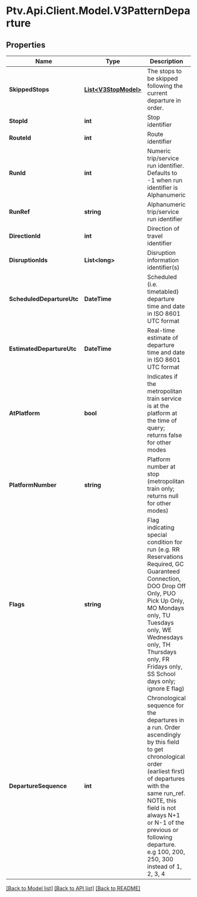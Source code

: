 # Ptv.Api.Client.Model.V3PatternDeparture

## Properties

Name | Type | Description | Notes
------------ | ------------- | ------------- | -------------
**SkippedStops** | [**List&lt;V3StopModel&gt;**](V3StopModel.md) | The stops to be skipped following the current departure in order. | [optional] 
**StopId** | **int** | Stop identifier | [optional] 
**RouteId** | **int** | Route identifier | [optional] 
**RunId** | **int** | Numeric trip/service run identifier. Defaults to -1 when run identifier is Alphanumeric | [optional] [readonly] 
**RunRef** | **string** | Alphanumeric trip/service run identifier | [optional] 
**DirectionId** | **int** | Direction of travel identifier | [optional] 
**DisruptionIds** | **List&lt;long&gt;** | Disruption information identifier(s) | [optional] 
**ScheduledDepartureUtc** | **DateTime** | Scheduled (i.e. timetabled) departure time and date in ISO 8601 UTC format | [optional] 
**EstimatedDepartureUtc** | **DateTime** | Real-time estimate of departure time and date in ISO 8601 UTC format | [optional] 
**AtPlatform** | **bool** | Indicates if the metropolitan train service is at the platform at the time of query; returns false for other modes | [optional] 
**PlatformNumber** | **string** | Platform number at stop (metropolitan train only; returns null for other modes) | [optional] 
**Flags** | **string** | Flag indicating special condition for run (e.g. RR Reservations Required, GC Guaranteed Connection, DOO Drop Off Only, PUO Pick Up Only, MO Mondays only, TU Tuesdays only, WE Wednesdays only, TH Thursdays only, FR Fridays only, SS School days only; ignore E flag) | [optional] 
**DepartureSequence** | **int** | Chronological sequence for the departures in a run. Order ascendingly by this field to get chronological order (earliest first) of departures with the same run_ref. NOTE, this field is not always N+1 or N-1 of the previous or following departure. e.g 100, 200, 250, 300 instead of 1, 2, 3, 4 | [optional] 

[[Back to Model list]](../README.md#documentation-for-models) [[Back to API list]](../README.md#documentation-for-api-endpoints) [[Back to README]](../README.md)

